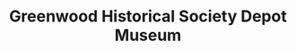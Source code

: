 ---
layout: repo
title: "Greenwood Historical Society Depot Museum"
id: 11386
permalink: repos/11386/
---